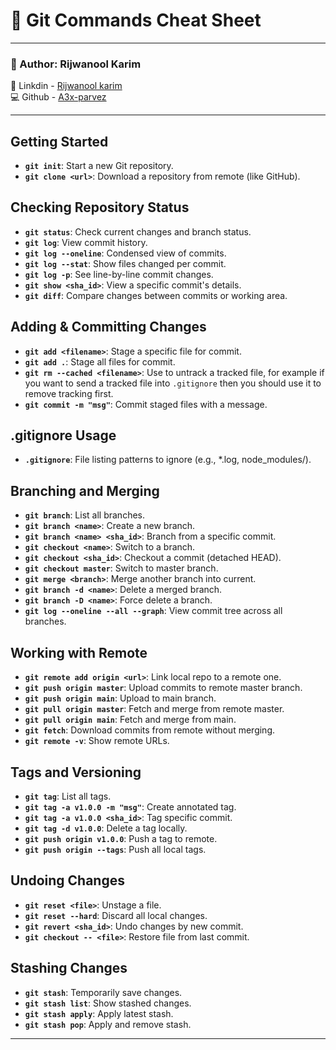# 🧠 Git Commands Cheat Sheet
---

### 👤 Author: Rijwanool Karim  
🔗 Linkdin - [Rijwanool karim](https://www.linkedin.com/in/rijwanool-karim)  
💻 Github - [A3x-parvez](https://github.com/rijwanoolkarim)

---

## Getting Started

- **`git init`**: Start a new Git repository.
- **`git clone <url>`**: Download a repository from remote (like GitHub).

## Checking Repository Status

- **`git status`**: Check current changes and branch status.
- **`git log`**: View commit history.
- **`git log --oneline`**: Condensed view of commits.
- **`git log --stat`**: Show files changed per commit.
- **`git log -p`**: See line-by-line commit changes.
- **`git show <sha_id>`**: View a specific commit's details.
- **`git diff`**: Compare changes between commits or working area.

## Adding & Committing Changes

- **`git add <filename>`**: Stage a specific file for commit.
- **`git add .`**: Stage all files for commit.
- **`git rm --cached <filename>`**: Use to untrack a tracked file, for example if you want to send a tracked file into `.gitignore` then you should use it to remove tracking first.
- **`git commit -m "msg"`**: Commit staged files with a message.

## .gitignore Usage

- **`.gitignore`**: File listing patterns to ignore (e.g., *.log, node_modules/).

## Branching and Merging

- **`git branch`**: List all branches.
- **`git branch <name>`**: Create a new branch.
- **`git branch <name> <sha_id>`**: Branch from a specific commit.
- **`git checkout <name>`**: Switch to a branch.
- **`git checkout <sha_id>`**: Checkout a commit (detached HEAD).
- **`git checkout master`**: Switch to master branch.
- **`git merge <branch>`**: Merge another branch into current.
- **`git branch -d <name>`**: Delete a merged branch.
- **`git branch -D <name>`**: Force delete a branch.
- **`git log --oneline --all --graph`**: View commit tree across all branches.

## Working with Remote

- **`git remote add origin <url>`**: Link local repo to a remote one.
- **`git push origin master`**: Upload commits to remote master branch.
- **`git push origin main`**: Upload to main branch.
- **`git pull origin master`**: Fetch and merge from remote master.
- **`git pull origin main`**: Fetch and merge from main.
- **`git fetch`**: Download commits from remote without merging.
- **`git remote -v`**: Show remote URLs.

## Tags and Versioning

- **`git tag`**: List all tags.
- **`git tag -a v1.0.0 -m "msg"`**: Create annotated tag.
- **`git tag -a v1.0.0 <sha_id>`**: Tag specific commit.
- **`git tag -d v1.0.0`**: Delete a tag locally.
- **`git push origin v1.0.0`**: Push a tag to remote.
- **`git push origin --tags`**: Push all local tags.

## Undoing Changes

- **`git reset <file>`**: Unstage a file.
- **`git reset --hard`**: Discard all local changes.
- **`git revert <sha_id>`**: Undo changes by new commit.
- **`git checkout -- <file>`**: Restore file from last commit.

## Stashing Changes

- **`git stash`**: Temporarily save changes.
- **`git stash list`**: Show stashed changes.
- **`git stash apply`**: Apply latest stash.
- **`git stash pop`**: Apply and remove stash.

---


